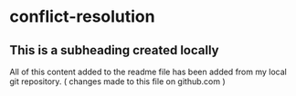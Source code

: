 # conflict-resolution

## This is a subheading created locally

All of this content added to the readme file has been added from my local git repository. ( changes made to this file on github.com )
